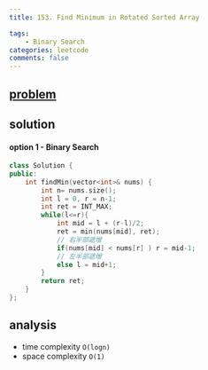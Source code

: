 ```yaml
---
title: 153. Find Minimum in Rotated Sorted Array

tags:  
    - Binary Search
categories: leetcode
comments: false
---
```



## [problem](https://leetcode.com/problems/find-minimum-in-rotated-sorted-array/)

## solution
#### option 1 - Binary Search

```c++
class Solution {
public:
    int findMin(vector<int>& nums) {
        int n= nums.size();
        int l = 0, r = n-1;
        int ret = INT_MAX;
        while(l<=r){
            int mid = l + (r-l)/2;
            ret = min(nums[mid], ret);
            // 右半部遞增
            if(nums[mid] < nums[r] ) r = mid-1;
            // 左半部遞增
            else l = mid+1;
        }
        return ret;
    }
};

```

## analysis
- time complexity `O(logn)`
- space complexity `O(1)`